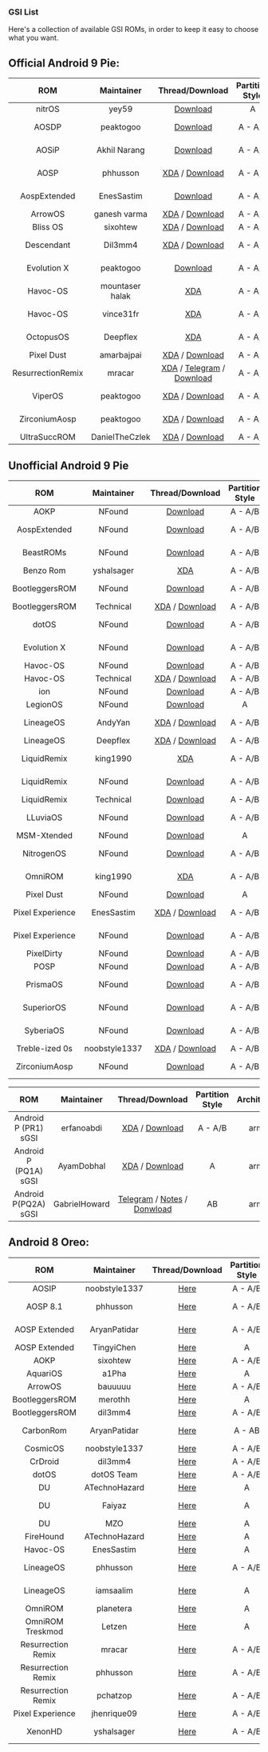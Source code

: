 ### GSI List

Here's a collection of available GSI ROMs, in order to keep it easy to choose what you want.

## Official Android 9 Pie:
|ROM|Maintainer|Thread/Download|Partition Style|Architecture|
|:-:|:-:|:-:|:-:|:-:|
|nitrOS|yey59|[Download](https://sourceforge.net/projects/yey59/files/nitrOS/)|A|arm64|
|AOSDP|peaktogoo|[Download](https://downloads.aosdp.com/gsi/)|A - A/B|arm - arm64|
|AOSiP|Akhil Narang|[Download](https://sourceforge.net/projects/illusionproject/files/GSI/)|A - A/B|arm - arm64|
|AOSP|phhusson|[XDA](https://forum.xda-developers.com/project-treble/trebleenabled-device-development/-t3831915/amp/) / [Download](https://github.com/phhusson/treble_experimentations/releases)|A - A/B|arm - arm64|
|AospExtended|EnesSastim|[Download](https://sourceforge.net/projects/aospextended-rom/files/treble_gsi/)|A - A/B|arm - arm64|
|ArrowOS|ganesh varma|[XDA](https://forum.xda-developers.com/project-treble/trebleenabled-device-development/-t3835111/amp/) / [Download](https://sourceforge.net/projects/arrow-os/files/arrow-9.x/GSI/)|A - A/B|arm64|
|Bliss OS|sixohtew|[XDA](https://forum.xda-developers.com/project-treble/trebleenabled-device-development/-t3918303/amp/) / [Download](https://sourceforge.net/projects/blissroms/files/GSI/)|A - A/B|arm64|
|Descendant|Dil3mm4|[XDA](https://forum.xda-developers.com/project-treble/trebleenabled-device-development/-t3840578/amp/) / [Download](https://descendant.me/downloads/)|A - A/B|arm - arm64|
|Evolution X|peaktogoo|[Download](https://sourceforge.net/projects/evolution-x/files/GSI/)|A - A/B|arm - arm64|
|Havoc-OS|mountaser halak|[XDA](https://forum.xda-developers.com/project-treble/trebleenabled-device-development/-t3855601/amp/)|A - A/B|arm64|
|Havoc-OS|vince31fr|[XDA](https://forum.xda-developers.com/project-treble/trebleenabled-device-development/gsi-havoc-os-t3930030)|A - A/B|arm - arm64|
|OctopusOS|Deepflex|[XDA](https://forum.xda-developers.com/project-treble/trebleenabled-device-development/-t3859233/amp/)|A - A/B|arm - arm64|
|Pixel Dust|amarbajpai|[XDA](https://forum.xda-developers.com/project-treble/trebleenabled-device-development/-t3862484/amp/) / [Download](https://sourceforge.net/projects/pixeldust-treble/files/)|A - A/B|arm64|
|ResurrectionRemix|mracar|[XDA](https://forum.xda-developers.com/project-treble/trebleenabled-device-development/-t3891636/amp/) / [Telegram](https://t.me/rrgsi) / [Download](https://get.resurrectionremix.com/?dir=gsi)|A - A/B|arm - arm64|
|ViperOS|peaktogoo|[XDA](https://forum.xda-developers.com/project-treble/trebleenabled-device-development/-t3895410/amp/) / [Download](https://sourceforge.net/projects/viper-project/files/GSI/)|A - A/B|arm - arm64|
|ZirconiumAosp|peaktogoo|[XDA](https://forum.xda-developers.com/project-treble/trebleenabled-device-development/-t3916107/amp/) / [Download](https://sourceforge.net/projects/zirconiumaosp/files/GSI/)|A - A/B|arm - arm64|
|UltraSuccROM|DanielTheCzlek|[XDA](https://forum.xda-developers.com/android/development/ultraleanrom-lightweight-joke-t3717775/amp/) / [Download](https://androidfilehost.com/?w=files&flid=281786&sort_by=date&sort_dir=DESC)|A - A/B|arm64|


## Unofficial Android 9 Pie
|ROM|Maintainer|Thread/Download|Partition Style|Architecture|
|:-:|:-:|:-:|:-:|:-:|
|AOKP|NFound|[Download](https://androidfilehost.com/?w=files&flid=290688&sort_by=date&sort_dir=DESC)|A - A/B|arm64|
|AospExtended|NFound|[Download](https://androidfilehost.com/?w=files&flid=289419&sort_by=date&sort_dir=DESC)|A - A/B|arm - arm64|
|BeastROMs|NFound|[Download](https://androidfilehost.com/?w=files&flid=289638&sort_by=date&sort_dir=DESC)|A - A/B|arm - arm64|
|Benzo Rom|yshalsager|[XDA](https://forum.xda-developers.com/project-treble/trebleenabled-device-development/gsi-benzo-rom-9-0-t3837127)|A - A/B|arm64|
|BootleggersROM|NFound|[Download](https://androidfilehost.com/?w=files&flid=291038&sort_by=date&sort_dir=DESC)|A - A/B|arm - arm64|
|BootleggersROM|Technical|[XDA](https://forum.xda-developers.com/project-treble/trebleenabled-device-development/-t3919828/amp/) / [Download](https://androidfilehost.com/?w=files&flid=292505&sort_by=date&sort_dir=DESC)|A - A/B|arm64|
|dotOS|NFound|[Download](https://androidfilehost.com/?w=files&flid=291210&sort_by=date&sort_dir=DESC)|A - A/B|arm - arm64|
|Evolution X|NFound|[Download](https://androidfilehost.com/?w=files&flid=291542&sort_by=date&sort_dir=DESC)|A - A/B|arm - arm64|
|Havoc-OS|NFound|[Download](https://androidfilehost.com/?w=files&flid=290552&sort_by=date&sort_dir=DESC)|A - A/B|arm64|
|Havoc-OS|Technical|[XDA](https://forum.xda-developers.com/project-treble/trebleenabled-device-development/-t3914038/amp/) / [Download](https://androidfilehost.com/?w=files&flid=291817&sort_by=date&sort_dir=DESC)|A - A/B|arm64|
|ion|NFound|[Download](https://androidfilehost.com/?w=files&flid=290933&sort_by=date&sort_dir=DESC)|A - A/B|arm64|
|LegionOS|NFound|[Download](https://androidfilehost.com/?w=files&flid=292989&sort_by=date&sort_dir=DESC)|A|arm64|
|LineageOS|AndyYan|[XDA](https://forum.xda-developers.com/project-treble/trebleenabled-device-development/-t3908029/amp/) / [Download](https://sourceforge.net/projects/andyyan-gsi/files/)|A - A/B|arm - arm64|
|LineageOS|Deepflex|[XDA](https://forum.xda-developers.com/project-treble/trebleenabled-device-development/-t3840801/amp/) / [Download](https://mega.nz/#F!3XwFlAaC!VdzCKlrR-f6D-a8oEz9JkQ)|A - A/B|arm64|
|LiquidRemix|king1990|[XDA](https://forum.xda-developers.com/project-treble/trebleenabled-device-development/-t3889160/amp/)|A - A/B|arm - arm64|
|LiquidRemix|NFound|[Download](https://androidfilehost.com/?w=files&flid=291978&sort_by=date&sort_dir=DESC)|A - A/B|arm - arm64|
|LiquidRemix|Technical|[Download](https://androidfilehost.com/?w=files&flid=291600&sort_by=date&sort_dir=DESC)|A - A/B|arm64|
|LLuviaOS|NFound|[Download](https://androidfilehost.com/?w=files&flid=291872&sort_by=date&sort_dir=DESC)|A - A/B|arm - arm64|
|MSM-Xtended|NFound|[Download](https://androidfilehost.com/?w=files&flid=289558&sort_by=date&sort_dir=DESC)|A|arm64|
|NitrogenOS|NFound|[Download](https://androidfilehost.com/?w=files&flid=289421&sort_by=date&sort_dir=DESC)|A - A/B|arm - arm64|
|OmniROM|king1990|[XDA](https://forum.xda-developers.com/project-treble/trebleenabled-device-development/-t3901305/amp/)|A - A/B|arm - arm64|
|Pixel Dust|NFound|[Download](https://androidfilehost.com/?w=files&flid=290365&sort_by=date&sort_dir=DESC)|A|arm64|
|Pixel Experience|EnesSastim|[XDA](https://forum.xda-developers.com/project-treble/trebleenabled-device-development/-t3833294/amp/) / [Download](https://github.com/EnesSastim/Downloads/releases)|A - A/B|arm - arm64|
|Pixel Experience|NFound|[Download](https://androidfilehost.com/?w=files&flid=291933&sort_by=date&sort_dir=DESC)|A - A/B|arm - arm64|
|PixelDirty|NFound|[Download](https://androidfilehost.com/?w=files&flid=292133&sort_by=date&sort_dir=DESC)|A - A/B|arm64|
|POSP|NFound|[Download](https://androidfilehost.com/?w=files&flid=291595&sort_by=date&sort_dir=DESC)|A - A/B|arm64|
|PrismaOS|NFound|[Download](https://androidfilehost.com/?w=files&flid=293030&sort_by=date&sort_dir=DESC)|A - A/B|arm - arm64|
|SuperiorOS|NFound|[Download](https://androidfilehost.com/?w=files&flid=291324&sort_by=date&sort_dir=DESC)|A - A/B|arm - arm64|
|SyberiaOS|NFound|[Download](https://androidfilehost.com/?w=files&flid=289418&sort_by=date&sort_dir=DESC)|A - A/B|arm - arm64|
|Treble-ized 0s|noobstyle1337|[XDA](https://forum.xda-developers.com/project-treble/trebleenabled-device-development/-t3835092/amp/) / [Download](https://mega.nz/#F!rBsUyYYC!QlOfpjv7lnhrrgYssjLivA)|A - A/B|arm64|
|ZirconiumAosp|NFound|[Download](https://androidfilehost.com/?w=files&flid=291634&sort_by=date&sort_dir=DESC)|A - A/B|arm - arm64|


|ROM|Maintainer|Thread/Download|Partition Style|Architecture|
|:-:|:-:|:-:|:-:|:-:|
|Android P (PR1) sGSI |erfanoabdi|[XDA](https://forum.xda-developers.com/project-treble/trebleenabled-device-development/rom-android-p-developer-preview-t3816659) / [Download](https://androidfilehost.com/?w=files&flid=275999)|A - A/B|arm64|
|Android P (PQ1A) sGSI |AyamDobhal|[XDA](https://forum.xda-developers.com/project-treble/trebleenabled-device-development-a-only-roms/ported-p-sgsi-pr2-t3845789) / [Download](https://mega.nz/#F!p7gmVYzJ!ECjtB-8Vvqorr9UK1I2mGg)|A|arm64|
|Android P(PQ2A) sGSI |GabrielHoward|[Telegram](https://t.me/Psemigsi) / [Notes](https://gist.github.com/TheGabrielHoward/71d22d6d7c6bb71d02a37f8cc5dc8d3f#MI-A1-Pie-sGSI-Tutorials) / [Donwload](https://mega.nz/#F!gpp1DQYZ!vLjcKGHvaZL4gqw0QsiAtg)|AB|arm64|

## Android 8 Oreo:
|ROM|Maintainer|Thread/Download|Partition Style|Architecture|
|:-:|:-:|:-:|:-:|:-:|
|AOSIP|noobstyle1337|[Here](https://forum.xda-developers.com/project-treble/trebleenabled-device-development/aosip-t3792494)|A - A/B|arm64|
|AOSP 8.1|phhusson|[Here](https://forum.xda-developers.com/project-treble/trebleenabled-device-development/experimental-phh-treble-t3709659)|A - A/B|arm - arm64|
|AOSP Extended|AryanPatidar|[Here](https://forum.xda-developers.com/project-treble/trebleenabled-device-development/rom-aosp-extended-t3821934)|A - A/B |arm - arm64|
|AOSP Extended|TingyiChen|[Here](https://forum.xda-developers.com/project-treble/trebleenabled-device-development/rom-aospextended-rom-v5-5-t3797509)|A|arm64|
|AOKP|sixohtew|[Here](https://forum.xda-developers.com/project-treble/trebleenabled-device-development/aokp-t3772379)|A - A/B|arm64|
|AquariOS|a1Pha|[Here](https://www.storozhev.net/p20pro/aquarios-system-arm64_aonly_0.1.img)|A|arm64|
|ArrowOS|bauuuuu|[Here](https://forum.xda-developers.com/project-treble/trebleenabled-device-development/rom-arrowos-gsi-t3819467)|A - A/B|arm64|
|BootleggersROM|merothh|[Here](https://www.androidfilehost.com/?fid=890278863836285424)|A|arm64|
|BootleggersROM|dil3mm4|[Here](https://forum.xda-developers.com/project-treble/trebleenabled-device-development/shishufied-bootleggers-2-3-gsi-t3808144)|A - A/B|arm64|
|CarbonRom|AryanPatidar|[Here](https://forum.xda-developers.com/project-treble/trebleenabled-device-development/rom-carbonrom-noct-t3821947)|A - AB |arm - arm64|
|CosmicOS|noobstyle1337|[Here](https://forum.xda-developers.com/project-treble/trebleenabled-device-development/cosmic-ospulsar8-1-0201805243-2-t3794806)|A - A/B|arm64|
|CrDroid|dil3mm4|[Here](https://forum.xda-developers.com/project-treble/trebleenabled-device-development/official-crdroid-4-4-t3813104)|A - A/B|arm64|
|dotOS|dotOS Team|[Here](https://forum.xda-developers.com/project-treble/trebleenabled-device-development/official-droidontime-dotos-2-x-t3794338)|A - A/B|arm64|
|DU|ATechnoHazard|[Here](https://androidfilehost.com/?fid=674106145207487736)|A|arm64|
|DU|Faiyaz|[Here]( https://drive.google.com/folderview?id=1SsPuw3ZtTvoslJyqwSJsmDQ42qvJvYVN)|A|arm - arm64|
|DU|MZO|[Here](https://androidfilehost.com/?fid=890129502657595791)|A|arm64|
|FireHound|ATechnoHazard|[Here](https://basketbuild.com/uploads/devs/ATechnoHazard/FireHound-4.5-UNOFFICIAL-20180430-treble.zip)|A|arm64|
|Havoc-OS|EnesSastim|[Here](https://forum.xda-developers.com/project-treble/trebleenabled-device-development/rom-havoc-os-8-1-t3819050)|A|arm64|
|LineageOS|phhusson|[Here](https://forum.xda-developers.com/project-treble/trebleenabled-device-development/lineage-phh-treble-t3767690)|A - A/B|arm - arm64|
|LineageOS|iamsaalim|[Here](https://forum.xda-developers.com/project-treble/trebleenabled-device-discussion/lineage-iamsaalim-t3938438)|A|arm64 - arm|
|OmniROM|planetera|[Here](https://forum.xda-developers.com/project-treble/trebleenabled-device-development/rom-omnirom-8-1-t3824159)|A|arm64|
|OmniROM Treskmod|Letzen|[Here](https://forum.xda-developers.com/project-treble/trebleenabled-device-development/rom-8-1-omnirom-treskmod-t3818188)|A|arm64|
|Resurrection Remix|mracar|[Here](https://forum.xda-developers.com/project-treble/trebleenabled-device-development/gsi-resurrection-remix-o-6-1-0-t3811299)|A - A/B|arm - arm64|
|Resurrection Remix|phhusson|[Here](https://forum.xda-developers.com/project-treble/trebleenabled-device-development/resurrection-remix-phh-treble-t3767688)|A - A/B|arm - arm64|
|Resurrection Remix|pchatzop|[Here](https://forum.xda-developers.com/project-treble/trebleenabled-device-development/unofficial-treble-enabled-resurrection-t3761279)|A - A/B|arm - arm64|
|Pixel Experience|jhenrique09|[Here](https://forum.xda-developers.com/project-treble/trebleenabled-device-development/8-1-0-pixel-experience-t3796011)|A - A/B|arm64|
|XenonHD|yshalsager|[Here](https://forum.xda-developers.com/project-treble/trebleenabled-device-development/8-1-0-xenonhd-t3800543)|A - A/B|arm - arm64|
